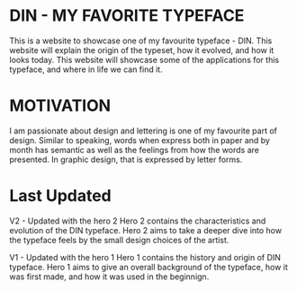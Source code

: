 # DIN - MY FAVORITE TYPEFACE
This is a website to showcase one of my favourite typeface - DIN. This website will explain the origin of the typeset, how it evolved, and how it looks today. This website will showcase some of the applications for this typeface, and where in life we can find it. 

# MOTIVATION
I am passionate about design and lettering is one of my favourite part of design. Similar to speaking, words when express both in paper and by month has semantic as well as the feelings from how the words are presented. In graphic design, that is expressed by letter forms. 

# Last Updated
V2 - Updated with the hero 2
Hero 2 contains the characteristics and evolution of the DIN typeface. Hero 2 aims to take a deeper dive into how the typeface feels by the small design choices of the artist.

V1 - Updated with the hero 1
Hero 1 contains the history and origin of DIN typeface. Hero 1 aims to give an overall background of the typeface, how it was first made, and how it was used in the beginnign.